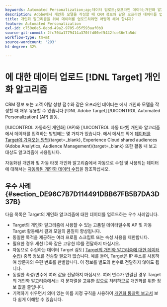 ```yaml
---
keywords: Automated Personalization;ap;데이터 업로드;오프라인 데이터;개인화 알고리즘;자동 타겟;자동 타겟;우수 사례
description: Adobe에서 개인화 모델을 작성할 때 CRM 정보와 같은 오프라인 데이터를 업로드하는 방법을 알아봅니다 [!DNL Target] Automated Personalization (AP) 활동.
title: 개인화 알고리즘을 위해 데이터를 업로드하려면 어떻게 해야 합니까?
feature: Automated Personalization
exl-id: c750e0e5-8ebd-49a2-9705-05f593aaf0b9
source-git-commit: 2fc704a1779414a370ffd00ef5442fce36e7a5dd
workflow-type: tm+mt
source-wordcount: '293'
ht-degree: 32%

---
```


# 에 대한 데이터 업로드 [!DNL Target] 개인화 알고리즘

CRM 정보 또는 고객 이탈 성향 점수와 같은 오프라인 데이터는 에서 개인화 모델을 작성할 때 매우 유용할 수 있습니다 [!DNL Adobe Target] [!UICONTROL Automated Personalization] (AP) 활동.

[!UICONTROL 자동화된 개인화] (AP)와 [!UICONTROL 자동 타겟] 개인화 알고리즘에서 데이터를 입력하는 방법에는 몇 가지가 있습니다. 에서 메서드 외에 [데이터를 Target에 가져오는 방법](https://experienceleague.adobe.com/docs/target-dev/developer/implementation/methods/methods-to-get-data-into-target.html){target=_blank}, Experience Cloud shared audiences (Adobe Analytics, Audience Management){target=_blank} 또한 활동 내 보고 대상도 알고리즘에 사용됩니다.

자동화된 개인화 및 자동 타겟 개인화 알고리즘에서 자동으로 수집 및 사용되는 데이터에 대해서는 [자동화된 개인화 데이터 수집](/help/main/c-activities/t-automated-personalization/ap-data.md)을 참조하십시오.

## 우수 사례 {#section_DE96C7B7D114491DBB67FB5B7DA3D37B}

다음 목록은 Target의 개인화 알고리즘에 대한 데이터를 업로드하는 우수 사례입니다.

* Target의 개인화 알고리즘에 사용할 수 있는 고품질 데이터일수록 AP 및 자동 Target 활동에서 결과 모델의 품질이 향상됩니다.
* 동일한 목적을 제공하는 여러 프로필 스크립트 또는 속성 사용을 제한합니다.
* 필요한 경우 세션 ID와 같은 고유한 ID를 전달하지 마십시오.
* 자동으로 수집하는 데이터 Target 검토( [Target의 개인화 알고리즘에 대한 데이터 수집](/help/main/c-activities/t-automated-personalization/ap-data.md)) 중복 정보를 전송할 필요가 없습니다. 예를 들어, Target은 IP 주소를 사용하여 방문자의 우편 번호를 판별합니다. 이 정보를 별도의 변수로 전달하지 않아도 됩니다.
* 동일한 속성/변수에 여러 값을 전달하지 마십시오. 여러 변수가 연결된 경우 Target의 개인화 알고리즘에서는 각 문자열을 고유한 값으로 처리하므로 개인화를 위한 정보 값을 줄입니다.
* 기억하기 쉬우면서 의미 있는 이름 지정 규칙을 사용하여 [개인화 통찰력 보고서](/help/main/c-reports/c-personalization-insights-reports/personalization-insights-reports.md#concept_A897070E1EDC403EB84CFB7A6ECAD767) 보다 쉽게 이해할 수 있습니다.
